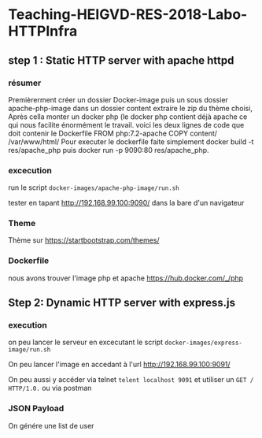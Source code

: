 # Teaching-HEIGVD-RES-2018-Labo-HTTPInfra

## step 1 : Static HTTP server with apache httpd

### résumer 
Premièrerment créer un dossier Docker-image puis un sous dossier apache-php-image dans un dossier content extraire le zip du thème choisi, Après cella monter un docker php (le docker php contient déjà apache ce qui nous facilite énormément le travail. voici les deux lignes de code que doit contenir le Dockerfile
FROM php:7.2-apache
COPY content/ /var/www/html/
Pour executer le dockerfile faite simplement docker build -t res/apache_php puis docker run -p 9090:80 res/apache_php.
### excecution 
run le script `docker-images/apache-php-image/run.sh`

tester en tapant http://192.168.99.100:9090/ dans la bare d'un navigateur

### Theme 
 Thème  sur https://startbootstrap.com/themes/

### Dockerfile
nous avons trouver l'image php et apache  https://hub.docker.com/_/php

## Step 2: Dynamic HTTP server with express.js
### execution 

on peu lancer le serveur en excecutant le script  `docker-images/express-image/run.sh`


On peu lancer l'image en accedant à l'url  http://192.168.99.100:9091/

On peu aussi y accéder via telnet `telent localhost 9091` et utiliser un `GET / HTTP/1.0.` ou via postman 

### JSON Payload
On génére une list de user 

